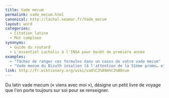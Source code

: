 ```yaml
---
title: Vade mecum
permalink: vade_mecum.html
canonical: http://lachal.neamar.fr/Vade_mecum
layout: word
categories:
  - Citation latine
  - Mot complexe
synonyms:
  - Guide du routard
  - L'essentiel Lachalis à l'INSA pour benêt de premiére année
examples:
  - "Tâchez de ranger ces formules dans un coins de votre vade mecum"
  - "Vade mecum du Bizuth insalien (à l'attention de la 51ème promo… et des suivantes)"
link: http://fr.wiktionary.org/wiki/vad%C3%A9m%C3%A9cum
---
```


Du latin vade mecum (« viens avec moi »), désigne un petit livre de voyage que l'on porte toujours sur soi pour se renseigner.

